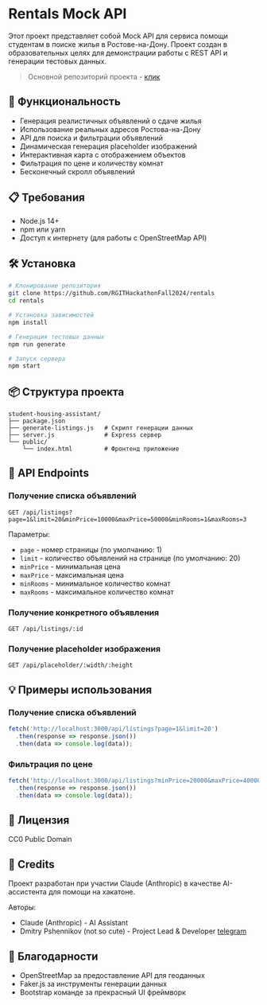 # Rentals Mock API

Этот проект представляет собой Mock API для сервиса помощи студентам в поиске жилья в Ростове-на-Дону. Проект создан в образовательных целях для демонстрации работы с REST API и генерации тестовых данных.

> Основной репозиторий проекта - [клик](https://github.com/RGITHackathonFall2024/assistant)

## 🚀 Функциональность

- Генерация реалистичных объявлений о сдаче жилья
- Использование реальных адресов Ростова-на-Дону
- API для поиска и фильтрации объявлений
- Динамическая генерация placeholder изображений
- Интерактивная карта с отображением объектов
- Фильтрация по цене и количеству комнат
- Бесконечный скролл объявлений

## 📋 Требования

- Node.js 14+
- npm или yarn
- Доступ к интернету (для работы с OpenStreetMap API)

## 🛠 Установка

```bash
# Клонирование репозитория
git clone https://github.com/RGITHackathonFall2024/rentals
cd rentals

# Установка зависимостей
npm install

# Генерация тестовых данных
npm run generate

# Запуск сервера
npm start
```

## 📦 Структура проекта

```
student-housing-assistant/
├── package.json
├── generate-listings.js   # Скрипт генерации данных
├── server.js              # Express сервер
└── public/               
    └── index.html         # Фронтенд приложение
```

## 🔄 API Endpoints

### Получение списка объявлений
```http
GET /api/listings?page=1&limit=20&minPrice=10000&maxPrice=50000&minRooms=1&maxRooms=3
```

Параметры:
- `page` - номер страницы (по умолчанию: 1)
- `limit` - количество объявлений на странице (по умолчанию: 20)
- `minPrice` - минимальная цена
- `maxPrice` - максимальная цена
- `minRooms` - минимальное количество комнат
- `maxRooms` - максимальное количество комнат

### Получение конкретного объявления
```http
GET /api/listings/:id
```

### Получение placeholder изображения
```http
GET /api/placeholder/:width/:height
```

## 💡 Примеры использования

### Получение списка объявлений
```javascript
fetch('http://localhost:3000/api/listings?page=1&limit=20')
  .then(response => response.json())
  .then(data => console.log(data));
```

### Фильтрация по цене
```javascript
fetch('http://localhost:3000/api/listings?minPrice=20000&maxPrice=40000')
  .then(response => response.json())
  .then(data => console.log(data));
```

## 📜 Лицензия

CC0 Public Domain

## 🔗 Credits

Проект разработан при участии Claude (Anthropic) в качестве AI-ассистента для помощи на хакатоне.

Авторы:
- Claude (Anthropic) - AI Assistant
- Dmitry Pshennikov (not so cute) - Project Lead & Developer [telegram](https://t.me/pmnullsqd)

## 🙏 Благодарности

- OpenStreetMap за предоставление API для геоданных
- Faker.js за инструменты генерации данных
- Bootstrap команде за прекрасный UI фреймворк